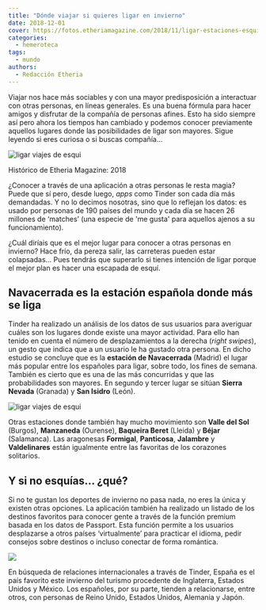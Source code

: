 ```yaml
---
title: "Dónde viajar si quieres ligar en invierno"
date: 2018-12-01
cover: https://fotos.etheriamagazine.com/2018/11/ligar-estaciones-esqui.jpg
categories: 
  - hemeroteca
tags: 
  - mundo
authors: 
  - Redacción Etheria
---
```


Viajar nos hace más sociables y con una mayor predisposición a interactuar con otras 
personas, en líneas generales. Es una buena fórmula para hacer amigos y disfrutar de la 
compañía de personas afines. Esto ha sido siempre así pero ahora los tiempos han 
cambiado y podemos conocer previamente aquellos lugares donde las posibilidades de ligar 
son mayores. Sigue leyendo si eres curiosa o si buscas compañía... 

![ligar viajes de esqui](https://fotos.etheriamagazine.com/2018/11/ligar-estaciones-esqui.jpg)

Histórico de Etheria Magazine: 2018 

¿Conocer a través de una aplicación a otras personas le resta magia? Puede que sí pero, 
desde luego, _apps_ como Tinder son cada día más demandadas. Y no lo decimos nosotras, 
sino que lo reflejan los datos: es usado por personas de 190 países del mundo y cada día 
se hacen 26 millones de ‘matches’ (una especie de 'me gusta' para aquellos ajenos a su 
funcionamiento). 

¿Cuál diríais que es el mejor lugar para conocer a otras personas en invierno? Hace 
frío, da pereza salir, las carreteras pueden estar colapsadas... Pues tendrás que 
superarlo si tienes intención de ligar porque el mejor plan es hacer una escapada de 
esquí. 

## Navacerrada es la estación española donde más se liga

Tinder ha realizado un análisis de los datos de sus usuarios para averiguar cuáles son 
los lugares donde existe una mayor actividad. Para ello han tenido en cuenta el número 
de desplazamientos a la derecha (_right swipes_), un gesto que indica que a un usuario 
le ha gustado otra persona. En dicho estudio se concluye que es la **estación de 
Navacerrada** (Madrid) el lugar más popular entre los españoles para ligar, sobre todo, 
los fines de semana. También es cierto que es una de las más concurridas y que las 
probabilidades son mayores. En segundo y tercer lugar se sitúan **Sierra Nevada** 
(Granada) y **San Isidro** (León). 

![ligar viajes de esqui](https://fotos.etheriamagazine.com/2018/11/ligar-estaciones-esqui-2.jpg)

Otras estaciones donde también hay mucho movimiento son **Valle del Sol** (Burgos), 
**Manzaneda** (Ourense), **Baqueira Beret** (Lleida) y **Béjar** (Salamanca). Las 
aragonesas **Formigal**, **Panticosa**, **Jalambre** y **Valdelinares** están igualmente 
entre las favoritas de los corazones solitarios. 

## Y si no esquías... ¿qué?

Si no te gustan los deportes de invierno no pasa nada, no eres la única y existen otras 
opciones. La aplicación también ha realizado un listado de los destinos favoritos para 
conocer gente a través de la función premium basada en los datos de Passport. Esta 
función permite a los usuarios desplazarse a otros países ‘virtualmente’ para practicar 
el idioma, pedir consejos sobre destinos o incluso conectar de forma romántica. 

![](https://fotos.etheriamagazine.com/2018/11/ligar-estaciones-esqui-3.jpg)

En búsqueda de relaciones internacionales a través de Tinder, España es el país favorito 
este invierno del turismo procedente de Inglaterra, Estados Unidos y México. Los 
españoles, por su parte, tienden a relacionarse, entre otros, con personas de Reino 
Unido, Estados Unidos, Alemania y Japón.
